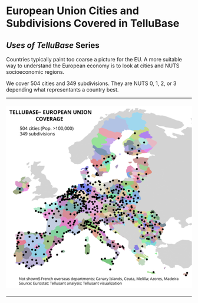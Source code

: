 # European Union Cities and Subdivisions Covered in TelluBase
## *Uses of TelluBase* Series

Countries typically paint too coarse a picture for the EU. A more suitable way to understand the European economy is to look at cities and NUTS socioeconomic regions.

We cover 504 cities and 349 subdivisions. They are NUTS 0, 1, 2, or 3 depending what representants a country best.

---
#### <img  src="assets/svg/tellusant-eu-sub1-city.svg" alt="European Union Cities and Subdivisions Covered in TelluBase">

---
